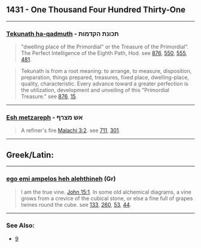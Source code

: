 ## 1431 - One Thousand Four Hundred Thirty-One

---

### [Tekunath ha-qadmuth](/keys/ThKVNTh.HQDMVTh) - תכונת הקדמות
> "dwelling place of the Primordial" or the Treasure of the Primordial". The Perfect Intelligence of the Eighth Path, Hod. see [876](876), [550](550), [555](555), [481](481).

> Tekunath is from a root meaning: to arrange, to measure, disposition, preparation, things prepared, treasures, fixed place, dwelling-place, quality, characteristic. Every advance toward a greater perfection is the utilization, development and unveiling of this "Primordial Treasure." see [876](876), [15](15).

---

### [Esh metzareph](/keys/ASh.MTzRPf) - אש מצרף
> A refiner's fire [Malachi 3:2](http://biblehub.com/malachi/3-2.htm). see [711](711), [301](301).

---

## Greek/Latin:

---

### [ego emi ampelos heh alehthineh](/greek?word=egO+eimi+h+ampelos+h+alhthinh) (Gr)
> I am the true vine. [John 15:1](http://biblehub.com/john/15-1.htm). In some old alchemical diagrams, a vine grows from a crevice of the cubical stone, or else a fine full of grapes twines round the cube. see [133](133), [260](260), [53](53), [44](44).

---

### See Also:

- [9](9)
